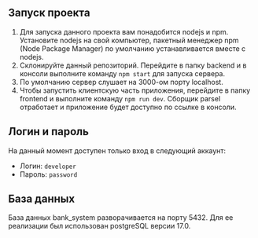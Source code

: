 ## Запуск проекта
1. Для запуска данного проекта вам понадобится nodejs и npm. Установите nodejs на свой компьютер, пакетный менеджер npm (Node Package Manager) по умолчанию устанавливается вместе c nodejs.
2. Склонируйте данный репозиторий. Перейдите в папку backend и в консоли выполните команду `npm start` для запуска сервера.  
3. По умолчанию сервер слушает на 3000-ом порту localhost.
4. Чтобы запустить клиентскую часть приложения, перейдите в папку frontend и выполните команду `npm run dev`. Сборщик parsel отработает и приложение будет доступно по ссылке в консоли.  

## Логин и пароль
На данный момент доступен только вход в следующий аккаунт:  
* Логин: `developer`  
* Пароль: `password`  

## База данных
База данных bank_system разворачивается на порту 5432. Для ее реализации был использован postgreSQL версии 17.0.
